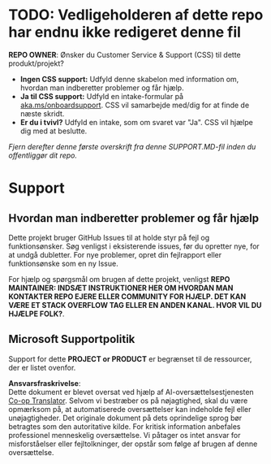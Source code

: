 <!--
CO_OP_TRANSLATOR_METADATA:
{
  "original_hash": "62fe65c1d8e3796c01aa1e3c89666cba",
  "translation_date": "2025-06-12T11:18:21+00:00",
  "source_file": "SUPPORT.md",
  "language_code": "da"
}
-->
# TODO: Vedligeholderen af dette repo har endnu ikke redigeret denne fil

**REPO OWNER**: Ønsker du Customer Service & Support (CSS) til dette produkt/projekt?

- **Ingen CSS support:** Udfyld denne skabelon med information om, hvordan man indberetter problemer og får hjælp.
- **Ja til CSS support:** Udfyld en intake-formular på [aka.ms/onboardsupport](https://aka.ms/onboardsupport). CSS vil samarbejde med/dig for at finde de næste skridt.
- **Er du i tvivl?** Udfyld en intake, som om svaret var "Ja". CSS vil hjælpe dig med at beslutte.

*Fjern derefter denne første overskrift fra denne SUPPORT.MD-fil inden du offentliggør dit repo.*

# Support

## Hvordan man indberetter problemer og får hjælp  

Dette projekt bruger GitHub Issues til at holde styr på fejl og funktionsønsker. Søg venligst i eksisterende 
issues, før du opretter nye, for at undgå dubletter. For nye problemer, opret din fejlrapport eller 
funktionsønske som en ny Issue.

For hjælp og spørgsmål om brugen af dette projekt, venligst **REPO MAINTAINER: INDSÆT INSTRUKTIONER HER 
OM HVORDAN MAN KONTAKTER REPO EJERE ELLER COMMUNITY FOR HJÆLP. DET KAN VÆRE ET STACK OVERFLOW TAG ELLER EN ANDEN
KANAL. HVOR VIL DU HJÆLPE FOLK?**.

## Microsoft Supportpolitik  

Support for dette **PROJECT or PRODUCT** er begrænset til de ressourcer, der er listet ovenfor.

**Ansvarsfraskrivelse**:  
Dette dokument er blevet oversat ved hjælp af AI-oversættelsestjenesten [Co-op Translator](https://github.com/Azure/co-op-translator). Selvom vi bestræber os på nøjagtighed, skal du være opmærksom på, at automatiserede oversættelser kan indeholde fejl eller unøjagtigheder. Det originale dokument på dets oprindelige sprog bør betragtes som den autoritative kilde. For kritisk information anbefales professionel menneskelig oversættelse. Vi påtager os intet ansvar for misforståelser eller fejltolkninger, der opstår som følge af brugen af denne oversættelse.